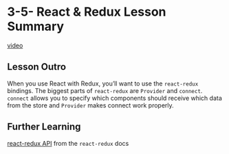 # 3-5- React & Redux Lesson Summary

[video](https://youtu.be/EPlgDfUMGzM)

## Lesson Outro
When you use React with Redux, you’ll want to use the `react-redux` bindings. The biggest parts of `react-redux` are `Provider` and `connect`. `connect` allows you to specify which components should receive which data from the store and `Provider` makes connect work properly.

## Further Learning
[react-redux API](https://github.com/reactjs/react-redux/blob/master/docs/api.md#connectmapstatetoprops-mapdispatchtoprops-mergeprops-options) from the `react-redux` docs